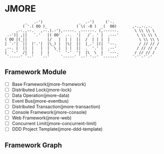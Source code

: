 # JMORE

```text
         _   .-')                _  .-')     ('-.
        ( '.( OO )_             ( \( -O )  _(  OO)       ,-.,-.,-.
     ,--.,--.   ,--.).-'),-----. ,------. (,------.       \ \\ \\ \
 .-')| ,||   `.'   |( OO'  .-.  '|   /`. ' |  .---'        \ \\ \\ \
( OO |(_||         |/   |  | |  ||  /  | | |  |             \ \\ \\ \
| `-'|  ||  |'.'|  |\_) |  |\|  ||  |_.' |(|  '--.          / // // /
,--. |  ||  |   |  |  \ |  | |  ||  .  '.' |  .--'         / // // /
|  '-'  /|  |   |  |   `'  '-'  '|  |\  \  |  `---.       / // // /
 `-----' `--'   `--'     `-----' `--' '--' `------'      `-'`-'`-'
```

## Framework Module

- [ ] Base Framework(jmore-framework)
- [ ] Distributed Lock(jmore-lock)
- [ ] Data Operation(jmore-data)
- [ ] Event Bus(jmore-eventbus)
- [ ] Distributed Transaction(jmore-transaction)
- [ ] Console Framework(jmore-console)
- [ ] Web Framework(jmore-web)
- [ ] Concurrent Limit(jmore-concurrent-limit)
- [ ] DDD Project Template(jmore-ddd-template)

## Framework Graph

